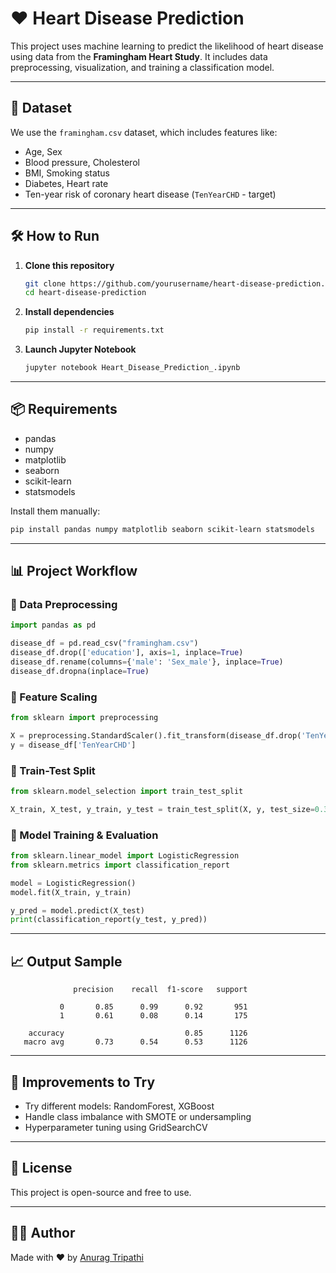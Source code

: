 # ❤️ Heart Disease Prediction

This project uses machine learning to predict the likelihood of heart disease using data from the **Framingham Heart Study**. It includes data preprocessing, visualization, and training a classification model.

---

## 📁 Dataset

We use the `framingham.csv` dataset, which includes features like:

- Age, Sex
- Blood pressure, Cholesterol
- BMI, Smoking status
- Diabetes, Heart rate
- Ten-year risk of coronary heart disease (`TenYearCHD` - target)

---

## 🛠️ How to Run

1. **Clone this repository**
   ```bash
   git clone https://github.com/yourusername/heart-disease-prediction.git
   cd heart-disease-prediction
   ```

2. **Install dependencies**
   ```bash
   pip install -r requirements.txt
   ```

3. **Launch Jupyter Notebook**
   ```bash
   jupyter notebook Heart_Disease_Prediction_.ipynb
   ```

---

## 📦 Requirements

- pandas  
- numpy  
- matplotlib  
- seaborn  
- scikit-learn  
- statsmodels  

Install them manually:
```bash
pip install pandas numpy matplotlib seaborn scikit-learn statsmodels
```

---

## 📊 Project Workflow

### 🔹 Data Preprocessing

```python
import pandas as pd

disease_df = pd.read_csv("framingham.csv")
disease_df.drop(['education'], axis=1, inplace=True)
disease_df.rename(columns={'male': 'Sex_male'}, inplace=True)
disease_df.dropna(inplace=True)
```

### 🔹 Feature Scaling

```python
from sklearn import preprocessing

X = preprocessing.StandardScaler().fit_transform(disease_df.drop('TenYearCHD', axis=1))
y = disease_df['TenYearCHD']
```

### 🔹 Train-Test Split

```python
from sklearn.model_selection import train_test_split

X_train, X_test, y_train, y_test = train_test_split(X, y, test_size=0.3, random_state=4)
```

### 🔹 Model Training & Evaluation

```python
from sklearn.linear_model import LogisticRegression
from sklearn.metrics import classification_report

model = LogisticRegression()
model.fit(X_train, y_train)

y_pred = model.predict(X_test)
print(classification_report(y_test, y_pred))
```

---

## 📈 Output Sample

```
              precision    recall  f1-score   support

           0       0.85      0.99      0.92       951
           1       0.61      0.08      0.14       175

    accuracy                           0.85      1126
   macro avg       0.73      0.54      0.53      1126
```

---

## 🚀 Improvements to Try

- Try different models: RandomForest, XGBoost
- Handle class imbalance with SMOTE or undersampling
- Hyperparameter tuning using GridSearchCV

---

## 📄 License

This project is open-source and free to use.

---

## 🙋‍♂️ Author

Made with ❤️ by [Anurag Tripathi](https://github.com/anurag250402)
